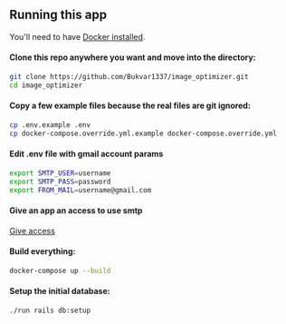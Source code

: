 ## Running this app

You'll need to have [Docker installed](https://docs.docker.com/get-docker/).

#### Clone this repo anywhere you want and move into the directory:

```sh
git clone https://github.com/Bukvar1337/image_optimizer.git
cd image_optimizer
```

#### Copy a few example files because the real files are git ignored:

```sh
cp .env.example .env
cp docker-compose.override.yml.example docker-compose.override.yml
```

#### Edit .env file with gmail account params
```sh
export SMTP_USER=username
export SMTP_PASS=password
export FROM_MAIL=username@gmail.com
```
#### Give an app an access to use smtp
[Give access](https://myaccount.google.com/u/0/lesssecureapps)
#### Build everything:

```sh
docker-compose up --build
```

#### Setup the initial database:

```sh
./run rails db:setup
```

